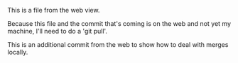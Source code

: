 This is a file from the web view.

Because this file and the commit that's coming is on the web and not yet my machine, I'll need to do a 'git pull'.

This is an additional commit from the web to show how to deal with merges locally.
